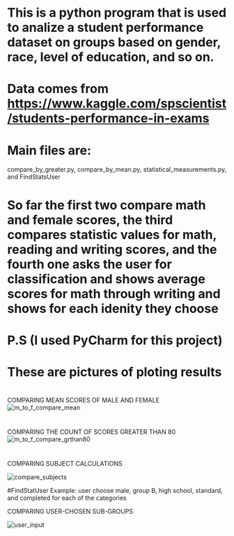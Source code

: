# This is a python program that is used to analize a student performance dataset on groups based on gender, race, level of education, and so on.
# Data comes from https://www.kaggle.com/spscientist/students-performance-in-exams

# Main files are:
compare_by_greater.py, compare_by_mean.py, statistical_measurements.py, and FindStatsUser

# So far the first two compare math and female scores, the third compares statistic values for math, reading and writing scores, and the fourth one asks the user for classification and shows average scores for math through writing and shows for each idenity they choose

# P.S (I used PyCharm for this project)

# These are pictures of ploting results

#
COMPARING MEAN SCORES OF MALE AND FEMALE
![m_to_f_compare_mean](https://user-images.githubusercontent.com/48697778/100936829-b6796280-34b7-11eb-8fb6-cfdd0ebd1dc2.png)

#
COMPARING THE COUNT OF SCORES GREATER THAN 80
![m_to_f_compare_grthan80](https://user-images.githubusercontent.com/48697778/100936838-ba0ce980-34b7-11eb-8bad-67588068d7e3.png)

#
COMPARING SUBJECT CALCULATIONS

![compare_subjects](https://user-images.githubusercontent.com/48697778/100936846-bc6f4380-34b7-11eb-96bc-3e6558821d75.png)

#FindStatUser Example:
user choose male, group B, high school, standard, and completed for each of the categories

COMPARING USER-CHOSEN SUB-GROUPS

![user_input](https://user-images.githubusercontent.com/48697778/101975620-85a9d380-3c03-11eb-8826-88e42486f51c.png)
